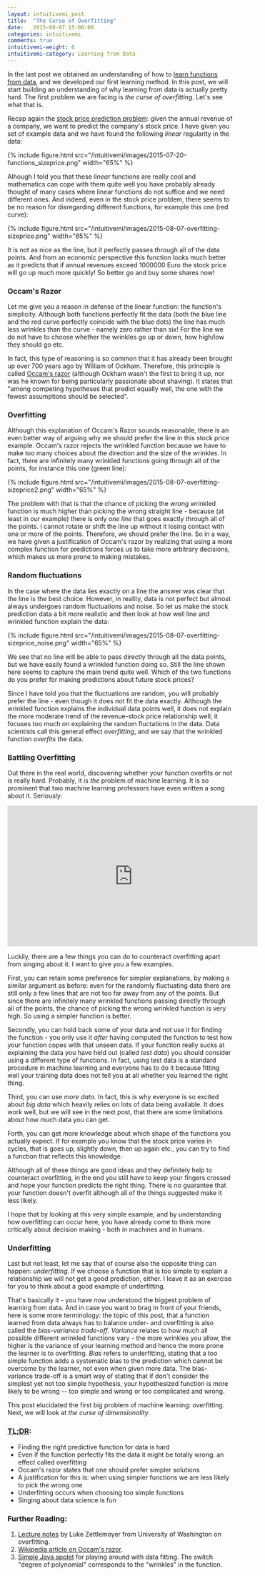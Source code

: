 ```yaml
---
layout: intuitivemi_post
title:  "The Curse of Overfitting"
date:   2015-08-07 15:00:00
categories: intuitivemi
comments: true
intuitivemi-weight: 6
intuitivemi-category: Learning from Data
---
```


In the last post we obtained an understanding of how to [learn functions from data](/intuitivemi/2015/12/30/learning-functions.html), and we developed our first learning method. In this post, we will start building an understanding of why learning from data is actually pretty hard. The first problem we are facing is *the curse of overfitting*. Let's see what that is.

<!--
QUESTION: better explain by intuitive example, e.g. correlating the hypothesis that it is raining to the 
  hmm, but isn't that more about priors?
  -->

Recap again the  [stock price prediction problem](/intuitivemi/2015/12/28/functions.html): given the annual revenue of a company, we want to predict the company's stock price. I have given you set of example data and we have found the following *linear* regularity in the data:

{% include figure.html src="/intuitivemi/images/2015-07-20-functions_sizeprice.png" width="65%" %}

Alhough I told you that these *linear* functions are really cool and mathematics can cope with them quite well you have probably already thought of many cases where linear functions do not suffice and we need different ones. And indeed, even in the stock price problem, there seems to be no reason for disregarding different functions, for example this one (red curve): 

{% include figure.html src="/intuitivemi/images/2015-08-07-overfitting-sizeprice.png" width="65%" %}

It is not as nice as the line, but it perfectly passes through all of the data points. And
from an economic perspective this function looks much better as it predicts that if annual revenues exceed 1000000 Euro the stock price will go up much more quickly! So better go and buy some shares now! 

### Occam's Razor

Let me give you a reason in defense of the linear function: the function's simplicity. Although both functions perfectly fit the data (both the blue line and the red curve perfectly coincide with the blue dots) the line has much less wrinkles than the curve - namely zero rather than six! For the line we do not have to choose whether the wrinkles go up or down, how high/low they should go etc. 

In fact, this type of reasoning is so common that it has already been brought up over 700 years ago by William of Ockham. Therefore, this principle is called [Occam's razor](https://en.wikipedia.org/wiki/Occam%27s_razor) (although Ockham wasn't the first to bring it up, nor was he known for being particularly passionate about shaving). It states that "among competing hypotheses that predict equally well, the one with the fewest assumptions should be selected". 

### Overfitting

Although this explanation of Occam's Razor sounds reasonable, there is an even better way of arguing why we should prefer the line in this stock price example. Occam's razor rejects the wrinkled function because we have to make too many choices about the direction and the size of the wrinkles. In fact, there are infinitely many wrinkled functions going through all of the points, for instance this one (green line):

{% include figure.html src="/intuitivemi/images/2015-08-07-overfitting-sizeprice2.png" width="65%" %}

The problem with that is that the chance of picking the *wrong* wrinkled function is much higher than picking the wrong straight line - because (at least in our example) there is only *one line* that goes exactly through all of the points. I cannot rotate or shift the line up without it losing contact with one or more of the points. Therefore, we should prefer the line. So in a way, we have given a justification of Occam's razor by realizing that using a more complex function for predictions forces us to take more arbitrary decisions, which makes us more prone to making mistakes.

### Random fluctuations

In the case where the data lies exactly on a line the answer was clear that the line is the best choice. However, in reality, data is not perfect but almost always undergoes random fluctuations and noise. So let us make the stock prediction data a bit more realistic and then look at how well line and wrinkled function explain the data:

{% include figure.html src="/intuitivemi/images/2015-08-07-overfitting-sizeprice_noise.png" width="65%" %}

We see that no line will be able to pass directly through all the data points, but we have easily found a wrinkled function doing so. Still the line shown here seems to capture the main trend quite well. Which of the two functions do you prefer for making predictions about future stock prices? 

Since I have told you that the fluctuations are random, you will probably prefer the line - even though it does not fit the data exactly. Although the wrinkled function explains the individual data points well, it does not explain the more moderate trend of the revenue-stock price relationship well; it focuses too much on explaining the random fluctations in the data. Data scientists call this general effect *overfitting*, and we say that the wrinkled function *overfits* the data. 

### Battling Overfitting

Out there in the real world, discovering whether your function overfits or not is really hard. Probably, it is *the* problem of machine learning. 
It is so prominent that two machine learning professors have even written a song about it. Seriously:

<div class="imgcenter">
<iframe width="560" height="315" src="https://www.youtube.com/embed/DQWI1kvmwRg" frameborder="0" allowfullscreen></iframe>
</div>

Luckily, there are a few things you can do to counteract overfitting apart from singing about it. I want to give you a few examples.

First, you can retain some preference for simpler explanations, by making a similar argument as before: even for the randomly fluctuating data there are still only a few lines that are  not too far away from any of the points. But since there are infinitely many wrinkled functions passing directly through all of the points, the chance of picking the wrong wrinkled function is very high. So using a simpler function is better. 

Secondly, you can hold back some of your data and not use it for finding the function - you only use it *after* having computed the function to test how your function copes with that unseen data. If your function really sucks at explaining the data you have held out (called *test data*) you should consider using a different type of functions. In fact, using test data is a standard procedure in machine learning and everyone has to do it because fitting well your training data does not tell you at all whether you learned the right thing.

Third, you can use *more data*. In fact, this is why everyone is so excited about *big data* which heavily relies on lots of data being available. It does work well, but we will see in the next post, that there are some limitations about how much data you can get.

Forth, you can get more knowledge about which shape of the functions you actually expect. If for example you know that the stock price varies in cycles, that is goes up, slightly down, then up again etc., you can try to find a function that reflects this knowledge.

Although all of these things are good ideas and they definitely help to counteract overfitting, in the end you still have to keep your fingers crossed and hope your function predicts the right thing. There is no guarantee that your function doesn't overfit although all of the things suggested make it less likely.

I hope that by looking at this very simple example, and by understanding how overfitting can occur here, you have already come to think more critically about decision making - both in machines and in humans.

### Underfitting

Last but not least, let me say that of course also the opposite thing can happen: *underfitting*. If we choose a function that is too simple to explain a relationship we will not get a good prediction, either. I leave it as an exercise for you to think about a good example of underfitting.

<!--  Quadratic function -->
That's basically it - you have now understood the biggest problem of learning from data.
And in case you want to brag in front of your friends, here is some more terminology: the topic of this post, that a function learned from data always has to balance under- and overfitting is also called the *bias-variance trade-off*. *Variance* relates to how much all possible different wrinkled functions vary - the more wrinkles you allow, the higher is the variance of your learning method and hence the more prone the learner is to overfitting. *Bias* refers to underfitting, stating that a too simple function adds a systematic bias to the prediction which cannot be overcome by the learner, not even when given more data. The bias-variance trade-off is a smart way of stating that if don't consider the simplest yet not too simple hypothesis, your hypothesized function is more likely to be wrong -- too simple and wrong or too complicated and wrong.

This post elucidated the first big problem of machine learning: overfitting. Next, we will look at *the curse of dimensionality*.

<!--In the next post we will look at the problem of overfitting in the more complex image classification scenario, and we will see how the dimensionality aggrevates the problem of learning and overfitting even more. -->

### [TL;DR](http://de.urbandictionary.com/define.php?term=tl%3Bdr):
- Finding the right predictive function for data is hard
- Even if the function perfectly fits the data it might be totally wrong: an effect called overfitting
- Occam's razor states that one should prefer simpler solutions
- A justification for this is: when using simpler functions we are less likely to pick the wrong one   
- Underfitting occurs when choosing too simple functions
- Singing about data science is fun 

### <a name="further"></a>Further Reading:
1. <a name="[1]"></a>[Lecture notes](http://courses.cs.washington.edu/courses/cse546/12wi/slides/cse546wi12LinearRegression.pdf) by Luke Zettlemoyer from University of Washington on overfitting.
2. <a name="[2]"></a>[Wikipedia article on Occam's razor](https://en.wikipedia.org/wiki/Occam%27s_razor).
3. <a name="[2]"></a>[Simple Java applet](http://mste.illinois.edu/exner/java.f/leastsquares/) for playing around with data fitting. The switch "degree of polynomial" corresponds to the "wrinkles" in the function. 
